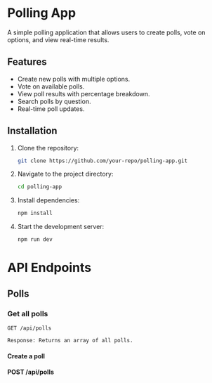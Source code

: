 # Polling App

A simple polling application that allows users to create polls, vote on options, and view real-time results.

## Features

- Create new polls with multiple options.
- Vote on available polls.
- View poll results with percentage breakdown.
- Search polls by question.
- Real-time poll updates.

## Installation

1. Clone the repository:
   ```sh
   git clone https://github.com/your-repo/polling-app.git

2. Navigate to the project directory:
    ```sh
    cd polling-app

3. Install dependencies:
    ```sh
    npm install

4. Start the development server:
    ```sh
    npm run dev


# API Endpoints
## Polls

### Get all polls
    GET /api/polls

    Response: Returns an array of all polls.

#### Create a poll
#### POST /api/polls